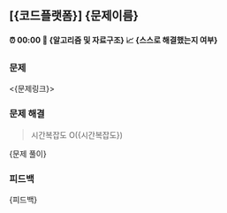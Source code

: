 ## [{코드플랫폼}] {문제이름}
#### ⏰ 00:00  📌 {알고리즘 및 자료구조} 📈 {스스로 해결했는지 여부}
### 문제
<{문제링크}>

### 문제 해결

> 시간복잡도 O({시간복잡도})
> 

{문제 풀이}

### 피드백

{피드백}
